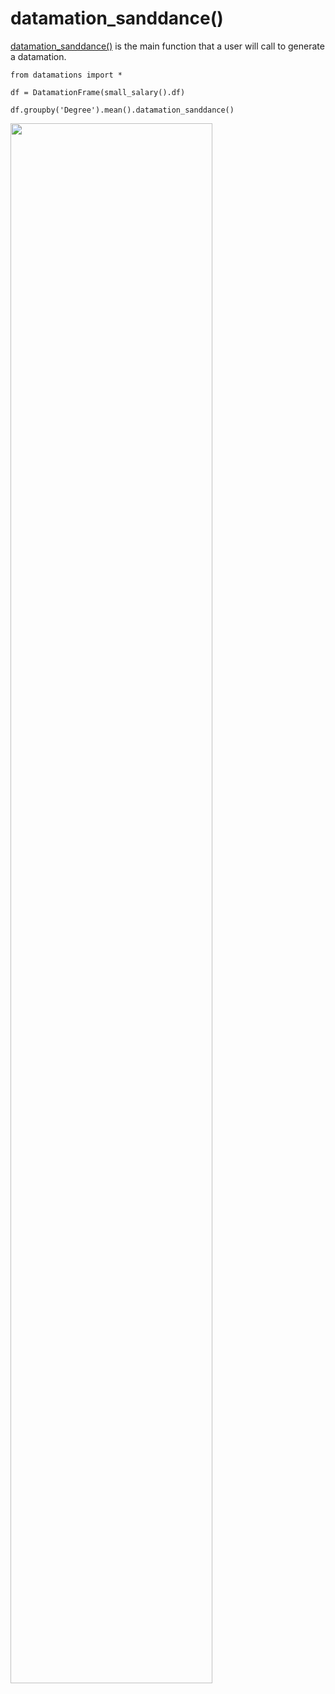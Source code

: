 # datamation_sanddance()

[datamation_sanddance()](https://github.com/microsoft/datamations/blob/main/datamations/datamation_frame.py#L127) is the main function that a user will call to generate a datamation.

```{python}
from datamations import *

df = DatamationFrame(small_salary().df)

df.groupby('Degree').mean().datamation_sanddance()
```
<img src="../man/figures/README-mean_salary_group_by_degree.gif" width="80%" />
